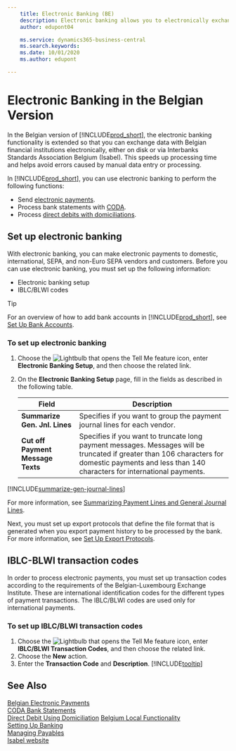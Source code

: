 ```yaml
---
    title: Electronic Banking (BE)
    description: Electronic banking allows you to electronically exchange data with Belgian financial institutions. Learn how to set up Business Central for electronic banking, electronic payments, and IBLC/BLWI transaction codes.
    author: edupont04

    ms.service: dynamics365-business-central
    ms.search.keywords:
    ms.date: 10/01/2020
    ms.author: edupont

---
```

# Electronic Banking in the Belgian Version

In the Belgian version of [!INCLUDE[prod_short](../../includes/prod_short.md)], the electronic banking functionality is extended so that you can exchange data with Belgian financial institutions electronically, either on disk or via Interbanks Standards Association Belgium (Isabel). This speeds up processing time and helps avoid errors caused by manual data entry or processing.  

In [!INCLUDE[prod_short](../../includes/prod_short.md)], you can use electronic banking to perform the following functions:  

- Send [electronic payments](belgian-electronic-payments.md).  
- Process bank statements with [CODA](coda-bank-statements.md).  
- Process [direct debits with domiciliations](direct-debit-using-domiciliation.md).  

## Set up electronic banking

With electronic banking, you can make electronic payments to domestic, international, SEPA, and non-Euro SEPA vendors and customers. Before you can use electronic banking, you must set up the following information:  

- Electronic banking setup  
- IBLC/BLWI codes

> [!TIP]
> For an overview of how to add bank accounts in [!INCLUDE[prod_short](../../includes/prod_short.md)], see [Set Up Bank Accounts](../../bank-how-setup-bank-accounts.md).  

### To set up electronic banking  

1. Choose the ![Lightbulb that opens the Tell Me feature](../../media/ui-search/search_small.png "Tell me what you want to do") icon, enter **Electronic Banking Setup**, and then choose the related link.  
2. On the **Electronic Banking Setup** page, fill in the fields as described in the following table.  

    | Field | Description |
    |--|--|
    | **Summarize Gen. Jnl. Lines** | Specifies if you want to group the payment journal lines for each vendor. |
    | **Cut off Payment Message Texts** | Specifies if you want to truncate long payment messages. Messages will be truncated if greater than 106 characters for domestic payments and less than 140 characters for international payments. |

[!INCLUDE[summarize-gen-journal-lines](../includes/BE/summarize-gen-journal-lines.md)]

For more information, see [Summarizing Payment Lines and General Journal Lines](summarizing-payment-lines-and-general-journal-lines.md).  

Next, you must set up export protocols that define the file format that is generated when you export payment history to be processed by the bank. For more information, see [Set Up Export Protocols](how-to-set-up-export-protocols.md).  

## IBLC-BLWI transaction codes

In order to process electronic payments, you must set up transaction codes according to the requirements of the Belgian-Luxembourg Exchange Institute. These are international identification codes for the different types of payment transactions. The IBLC/BLWI codes are used only for international payments.  

### To set up IBLC/BLWI transaction codes  

1. Choose the ![Lightbulb that opens the Tell Me feature](../../media/ui-search/search_small.png "Tell me what you want to do") icon, enter **IBLC/BLWI Transaction Codes**, and then choose the related link.  
2. Choose the **New** action.  
3. Enter the **Transaction Code** and **Description**. [!INCLUDE[tooltip](../../includes/tooltip.md)]  

## See Also

[Belgian Electronic Payments](belgian-electronic-payments.md)  
[CODA Bank Statements](coda-bank-statements.md)  
[Direct Debit Using Domiciliation](direct-debit-using-domiciliation.md)
[Belgium Local Functionality](belgium-local-functionality.md)  
[Setting Up Banking](../../bank-setup-banking.md)  
[Managing Payables](../../payables-manage-payables.md)  
[Isabel website](https://go.microsoft.com/fwlink/?LinkId=210323)  
